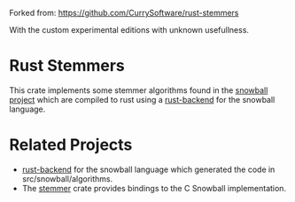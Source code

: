 Forked from: https://github.com/CurrySoftware/rust-stemmers

With the custom experimental editions with unknown usefullness.


# Rust Stemmers

This crate implements some stemmer algorithms found in the [snowball project](http://snowballstem.org/) which are compiled to rust using a [rust-backend](https://github.com/JDemler/snowball) for the snowball language.


# Related Projects

-   [rust-backend](https://github.com/JDemler/snowball) for the snowball language which generated the code in src/snowball/algorithms.
-   The [stemmer](https://github.com/lise-henry/stemmer-rs) crate provides bindings to the C Snowball implementation.

